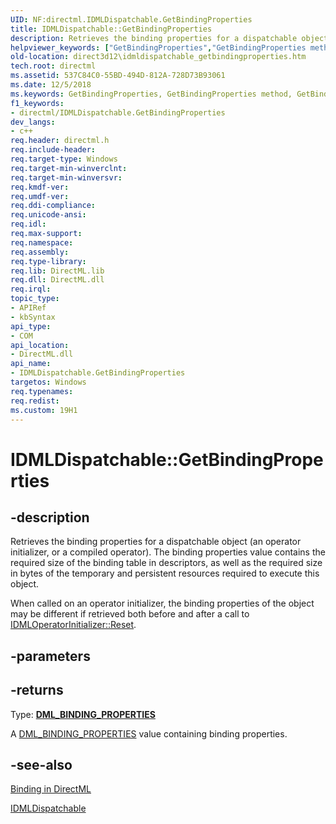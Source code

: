 ```yaml
---
UID: NF:directml.IDMLDispatchable.GetBindingProperties
title: IDMLDispatchable::GetBindingProperties
description: Retrieves the binding properties for a dispatchable object (an operator initializer, or a compiled operator).
helpviewer_keywords: ["GetBindingProperties","GetBindingProperties method","GetBindingProperties method","IDMLDispatchable interface","IDMLDispatchable interface","GetBindingProperties method","IDMLDispatchable.GetBindingProperties","IDMLDispatchable::GetBindingProperties","direct3d12.idmldispatchable_getbindingproperties","directml/IDMLDispatchable::GetBindingProperties"]
old-location: direct3d12\idmldispatchable_getbindingproperties.htm
tech.root: directml
ms.assetid: 537C84C0-55BD-494D-812A-728D73B93061
ms.date: 12/5/2018
ms.keywords: GetBindingProperties, GetBindingProperties method, GetBindingProperties method,IDMLDispatchable interface, IDMLDispatchable interface,GetBindingProperties method, IDMLDispatchable.GetBindingProperties, IDMLDispatchable::GetBindingProperties, direct3d12.idmldispatchable_getbindingproperties, directml/IDMLDispatchable::GetBindingProperties
f1_keywords:
- directml/IDMLDispatchable.GetBindingProperties
dev_langs:
- c++
req.header: directml.h
req.include-header: 
req.target-type: Windows
req.target-min-winverclnt: 
req.target-min-winversvr: 
req.kmdf-ver: 
req.umdf-ver: 
req.ddi-compliance: 
req.unicode-ansi: 
req.idl: 
req.max-support: 
req.namespace: 
req.assembly: 
req.type-library: 
req.lib: DirectML.lib
req.dll: DirectML.dll
req.irql: 
topic_type:
- APIRef
- kbSyntax
api_type:
- COM
api_location:
- DirectML.dll
api_name:
- IDMLDispatchable.GetBindingProperties
targetos: Windows
req.typenames: 
req.redist: 
ms.custom: 19H1
---
```


# IDMLDispatchable::GetBindingProperties


## -description







Retrieves the binding properties for a dispatchable object (an operator initializer, or a compiled operator). The binding properties
       value contains the required size of the binding table in descriptors, as well as the required size in bytes of the
       temporary and persistent resources required to execute this object.

When called on an operator initializer, the binding properties of the object may be different if retrieved both before and after a call
        to [IDMLOperatorInitializer::Reset](/windows/desktop/api/directml/nf-directml-idmloperatorinitializer-reset).


## -parameters






## -returns



Type: [**DML_BINDING_PROPERTIES**](/windows/desktop/api/directml/ns-directml-dml_binding_properties)

A [DML_BINDING_PROPERTIES](/windows/desktop/api/directml/ns-directml-dml_binding_properties) value containing binding properties.




## -see-also




<a href="/windows/desktop/direct3d12/dml-binding">Binding in DirectML</a>



[IDMLDispatchable](/windows/desktop/api/directml/nn-directml-idmldispatchable)
 

 

